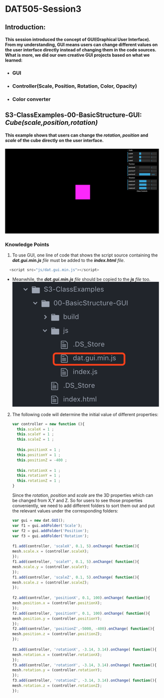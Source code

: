 # DAT505-Session3
## Introduction:
#### This session introduced the concept of GUI(Graphical User Interface). From my understanding, GUI means users can change different values on the user interface directly instead of changing them in the code sources. What is more, we did our own creative GUI projects based on what we learned:
  * ### GUI
  * ### Controller(Scale, Position, Rotation, Color, Opacity)
  * ### Color converter
## S3-ClassExamples-00-BasicStructure-GUI: *Cube(scale,position,rotation)*
#### This example shows that users can change the *rotation*, *position* and *scale* of the cube directly on the user interface.
![S3-ClassExamples-00-BasicStructure-GUI00](/Session3/(README)pictures/pic-0.png "S3-ClassExamples-00-BasicStructure-GUI00")
### Knowledge Points
  1. To use GUI, one line of code that shows the script source containing the _**dat.gui.min.js** file_ must be added to the _**index.html** file_.
  ```javascript
    <script src="js/dat.gui.min.js"></script>
  ```
  * Meanwhile, the _**dat.gui.min.js** file_ should be copied to the _**js** file_ too.
     ![S3-ClassExamples-00-BasicStructure-GUI01](/Session3/(README)pictures/pic-1.png "S3-ClassExamples-00-BasicStructure-GUI01")
  2. The following code will determine the initial value of different properties:
     ```javascript
     var controller = new function (){
       this.scaleX = 1 ;
       this.scaleY = 1 ;
       this.scaleZ = 1 ;

       this.positionX = 1 ;
       this.positionY = 1 ;
       this.positionZ = -400 ;

       this.rotationX = 1 ;
       this.rotationY = 1 ;
       this.rotationZ = 1 ;
     }
     ```
     Since the *rotation*, *position* and *scale* are the 3D properties which can be changed from X,Y and Z. So for users to see those properties conveniently, we need to add different folders to sort them out and put the relevant values under the corresponding folders:
     ```javascript
     var gui = new dat.GUI();
     var f1 = gui.addFolder('Scale');
     var f2 = gui.addFolder('Position');
     var f3 = gui.addFolder('Rotation');

     f1.add(controller, 'scaleX', 0.1, 5).onChange( function(){
     mesh.scale.x = (controller.scaleX);
     });
     f1.add(controller, 'scaleY', 0.1, 5).onChange( function(){
     mesh.scale.y = (controller.scaleY);
     });
     f1.add(controller, 'scaleZ', 0.1, 5).onChange( function(){
     mesh.scale.z = (controller.scaleZ);
     });

     f2.add(controller, 'positionX', 0.1, 100).onChange( function(){
     mesh.position.x = (controller.positionX);
     });
     f2.add(controller, 'positionY', 0.1, 100).onChange( function(){
     mesh.position.y = (controller.positionY);
     });
     f2.add(controller, 'positionZ',-5000, -400).onChange( function(){
     mesh.position.z = (controller.positionZ);
     });

     f3.add(controller, 'rotationX', -3.14, 3.14).onChange( function(){
     mesh.rotation.x = (controller.rotationX);
     });
     f3.add(controller, 'rotationY', -3.14, 3.14).onChange( function(){
     mesh.rotation.y = (controller.rotationY);
     });
     f3.add(controller, 'rotationZ', -3.14, 3.14).onChange( function(){
     mesh.rotation.z = (controller.rotationZ);
     });
   ```
